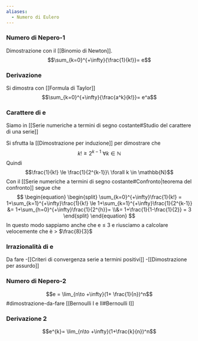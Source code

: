 ```yaml
---
aliases:
  - Numero di Eulero
---
```

### Numero di Nepero-1
Dimostrazione con il [[Binomio di Newton]].
$$\sum_{k=0}^{+\infty}{\frac{1}{k!}}= e$$
### Derivazione
Si dimostra con [[Formula di Taylor]]
$$\sum_{k=0}^{+\infty}{\frac{a^k}{k!}}= e^a$$

### Carattere di e
Siamo in [[Serie numeriche a termini di segno costante#Studio del carattere di una serie]]

Si sfrutta la [[Dimostrazione per induzione]] per dimostrare che $$k! \ge 2^{k-1}\ \forall k \in \mathbb{N}$$
Quindi
$$\frac{1}{k!} \le \frac{1}{2^{k-1}}\ \forall k \in \mathbb{N}$$
Con il [[Serie numeriche a termini di segno costante#Confronto|teorema del confronto]] segue che
$$
\begin{equation}
\begin{split}
\sum_{k=0}^{+\infty}\frac{1}{k!} = 1+\sum_{k=1}^{+\infty}\frac{1}{k!} \le
1+\sum_{k=1}^{+\infty}\frac{1}{2^{k-1}} &= 1+\sum_{h=0}^{+\infty}\frac{1}{2^{h}}= \\&= 1+\frac{1}{1-\frac{1}{2}} = 3
\end{split}
\end{equation}
$$
In questo modo sappiamo anche che e $\le$ 3 e riusciamo a calcolare velocemente che è > $\frac{8}{3}$
### Irrazionalità di e
Da fare
-[[Criteri di convergenza serie a termini positivi]]
-[[Dimostrazione per assurdo]]

### Numero di Nepero-2
$$e = \lim_{n\to +\infty}(1+ \frac{1}{n})^n$$
#dimostrazione-da-fare 
[[Bernoulli I e II#Bernoulli I]]
### Derivazione 2
$$e^{k}= \lim_{n\to +\infty}(1+\frac{k}{n})^n$$